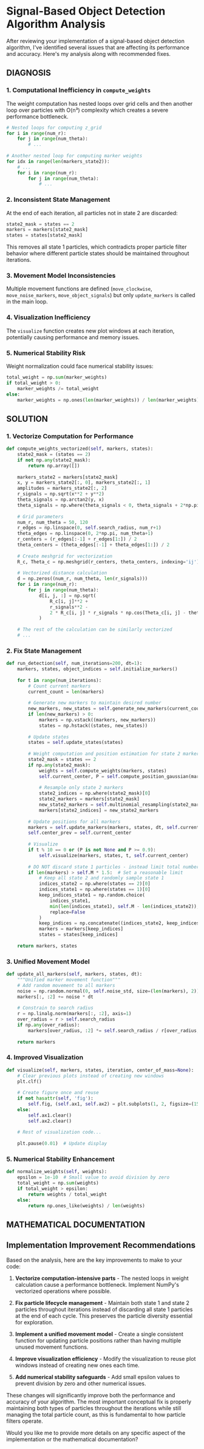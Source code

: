 # Signal-Based Object Detection Algorithm Analysis

After reviewing your implementation of a signal-based object detection algorithm, I've identified several issues that are affecting its performance and accuracy. Here's my analysis along with recommended fixes.

## DIAGNOSIS

### 1. Computational Inefficiency in `compute_weights`
The weight computation has nested loops over grid cells and then another loop over particles with O(n³) complexity which creates a severe performance bottleneck.

```python
# Nested loops for computing z_grid
for i in range(num_r):
    for j in range(num_theta):
        # ...
        
# Another nested loop for computing marker weights
for idx in range(len(markers_state2)):
    # ...
    for i in range(num_r):
        for j in range(num_theta):
            # ...
```

### 2. Inconsistent State Management
At the end of each iteration, all particles not in state 2 are discarded:

```python
state2_mask = states == 2
markers = markers[state2_mask]
states = states[state2_mask]
```

This removes all state 1 particles, which contradicts proper particle filter behavior where different particle states should be maintained throughout iterations.

### 3. Movement Model Inconsistencies
Multiple movement functions are defined (`move_clockwise`, `move_noise_markers`, `move_object_signals`) but only `update_markers` is called in the main loop.

### 4. Visualization Inefficiency
The `visualize` function creates new plot windows at each iteration, potentially causing performance and memory issues.

### 5. Numerical Stability Risk
Weight normalization could face numerical stability issues:

```python
total_weight = np.sum(marker_weights)
if total_weight > 0:
    marker_weights /= total_weight
else:
    marker_weights = np.ones(len(marker_weights)) / len(marker_weights)
```

## SOLUTION

### 1. Vectorize Computation for Performance

```python
def compute_weights_vectorized(self, markers, states):
    state2_mask = (states == 2)
    if not np.any(state2_mask):
        return np.array([])
    
    markers_state2 = markers[state2_mask]
    x, y = markers_state2[:, 0], markers_state2[:, 1]
    amplitudes = markers_state2[:, 2]
    r_signals = np.sqrt(x**2 + y**2)
    theta_signals = np.arctan2(y, x)
    theta_signals = np.where(theta_signals < 0, theta_signals + 2*np.pi, theta_signals)
    
    # Grid parameters
    num_r, num_theta = 50, 120
    r_edges = np.linspace(0, self.search_radius, num_r+1)
    theta_edges = np.linspace(0, 2*np.pi, num_theta+1)
    r_centers = (r_edges[:-1] + r_edges[1:]) / 2
    theta_centers = (theta_edges[:-1] + theta_edges[1:]) / 2
    
    # Create meshgrid for vectorization
    R_c, Theta_c = np.meshgrid(r_centers, theta_centers, indexing='ij')
    
    # Vectorized distance calculation
    d = np.zeros((num_r, num_theta, len(r_signals)))
    for i in range(num_r):
        for j in range(num_theta):
            d[i, j, :] = np.sqrt(
                R_c[i, j]**2 + 
                r_signals**2 - 
                2 * R_c[i, j] * r_signals * np.cos(Theta_c[i, j] - theta_signals)
            )
    
    # The rest of the calculation can be similarly vectorized
    # ...
```

### 2. Fix State Management

```python
def run_detection(self, num_iterations=200, dt=1):
    markers, states, object_indices = self.initialize_markers()
    
    for t in range(num_iterations):
        # Count current markers
        current_count = len(markers)
        
        # Generate new markers to maintain desired number
        new_markers, new_states = self.generate_new_markers(current_count)
        if len(new_markers) > 0:
            markers = np.vstack((markers, new_markers))
            states = np.hstack((states, new_states))
        
        # Update states
        states = self.update_states(states)
        
        # Weight computation and position estimation for state 2 markers
        state2_mask = states == 2
        if np.any(state2_mask):
            weights = self.compute_weights(markers, states)
            self.current_center, P = self.compute_position_gaussian(markers, states, weights, t)
            
            # Resample only state 2 markers
            state2_indices = np.where(state2_mask)[0]
            state2_markers = markers[state2_mask]
            new_state2_markers = self.multinomial_resampling(state2_markers, weights)
            markers[state2_indices] = new_state2_markers
        
        # Update positions for all markers
        markers = self.update_markers(markers, states, dt, self.current_center, self.center_prev, t)
        self.center_prev = self.current_center
        
        # Visualize
        if t % 10 == 0 or (P is not None and P >= 0.9):
            self.visualize(markers, states, t, self.current_center)
        
        # DO NOT discard state 1 particles - instead limit total number
        if len(markers) > self.M * 1.5:  # Set a reasonable limit
            # Keep all state 2 and randomly sample state 1
            indices_state2 = np.where(states == 2)[0]
            indices_state1 = np.where(states == 1)[0]
            keep_indices_state1 = np.random.choice(
                indices_state1, 
                min(len(indices_state1), self.M - len(indices_state2)), 
                replace=False
            )
            keep_indices = np.concatenate((indices_state2, keep_indices_state1))
            markers = markers[keep_indices]
            states = states[keep_indices]
    
    return markers, states
```

### 3. Unified Movement Model

```python
def update_all_markers(self, markers, states, dt):
    """Unified marker movement function"""
    # Add random movement to all markers
    noise = np.random.normal(0, self.noise_std, size=(len(markers), 2))
    markers[:, :2] += noise * dt
    
    # Constrain to search radius
    r = np.linalg.norm(markers[:, :2], axis=1)
    over_radius = r > self.search_radius
    if np.any(over_radius):
        markers[over_radius, :2] *= self.search_radius / r[over_radius, np.newaxis]
    
    return markers
```

### 4. Improved Visualization

```python
def visualize(self, markers, states, iteration, center_of_mass=None):
    # Clear previous plots instead of creating new windows
    plt.clf()
    
    # Create figure once and reuse
    if not hasattr(self, 'fig'):
        self.fig, (self.ax1, self.ax2) = plt.subplots(1, 2, figsize=(15, 6))
    else:
        self.ax1.clear()
        self.ax2.clear()
    
    # Rest of visualization code...
    
    plt.pause(0.01)  # Update display
```

### 5. Numerical Stability Enhancement

```python
def normalize_weights(self, weights):
    epsilon = 1e-10  # Small value to avoid division by zero
    total_weight = np.sum(weights)
    if total_weight > epsilon:
        return weights / total_weight
    else:
        return np.ones_like(weights) / len(weights)
```

## MATHEMATICAL DOCUMENTATION

## Implementation Improvement Recommendations

Based on the analysis, here are the key improvements to make to your code:

1. **Vectorize computation-intensive parts** - The nested loops in weight calculation cause a performance bottleneck. Implement NumPy's vectorized operations where possible.

2. **Fix particle lifecycle management** - Maintain both state 1 and state 2 particles throughout iterations instead of discarding all state 1 particles at the end of each cycle. This preserves the particle diversity essential for exploration.

3. **Implement a unified movement model** - Create a single consistent function for updating particle positions rather than having multiple unused movement functions.

4. **Improve visualization efficiency** - Modify the visualization to reuse plot windows instead of creating new ones each time.

5. **Add numerical stability safeguards** - Add small epsilon values to prevent division by zero and other numerical issues.

These changes will significantly improve both the performance and accuracy of your algorithm. The most important conceptual fix is properly maintaining both types of particles throughout the iterations while still managing the total particle count, as this is fundamental to how particle filters operate.

Would you like me to provide more details on any specific aspect of the implementation or the mathematical documentation?